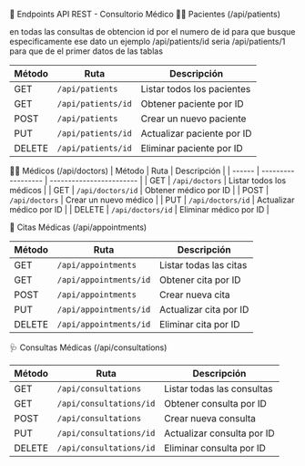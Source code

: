 📡 Endpoints API REST - Consultorio Médico
🧑‍⚕️ Pacientes (/api/patients)

en todas las consultas de obtencion id por el numero de id para que busque especificamente ese 
dato un ejemplo /api/patients/id seria /api/patients/1 para que de el primer datos de las tablas 


| Método | Ruta                | Descripción                |
| ------ | ------------------- | -------------------------- |
| GET    | `/api/patients`     | Listar todos los pacientes |
| GET    | `/api/patients/id`  | Obtener paciente por ID    |
| POST   | `/api/patients`     | Crear un nuevo paciente    |
| PUT    | `/api/patients/id`  | Actualizar paciente por ID |
| DELETE | `/api/patients/id`  |  Eliminar paciente por ID  |


👨‍⚕️ Médicos (/api/doctors)
| Método | Ruta               | Descripción              |
| ------ | ------------------ | ------------------------ |
| GET    | `/api/doctors`     | Listar todos los médicos |
| GET    | `/api/doctors/id` | Obtener médico por ID    |
| POST   | `/api/doctors`     | Crear un nuevo médico    |
| PUT    | `/api/doctors/id` | Actualizar médico por ID |
| DELETE | `/api/doctors/id` | Eliminar médico por ID   |

📅 Citas Médicas (/api/appointments)

| Método | Ruta                    | Descripción            |
| ------ | ----------------------- | ---------------------- |
| GET    | `/api/appointments`     | Listar todas las citas |
| GET    | `/api/appointments/id` | Obtener cita por ID    |
| POST   | `/api/appointments`     | Crear nueva cita       |
| PUT    | `/api/appointments/id` | Actualizar cita por ID |
| DELETE | `/api/appointments/id` | Eliminar cita por ID   |

🩺 Consultas Médicas (/api/consultations)

| Método | Ruta                     | Descripción                |
| ------ | ------------------------ | -------------------------- |
| GET    | `/api/consultations`     | Listar todas las consultas |
| GET    | `/api/consultations/id` | Obtener consulta por ID    |
| POST   | `/api/consultations`     | Crear nueva consulta       |
| PUT    | `/api/consultations/id` | Actualizar consulta por ID |
| DELETE | `/api/consultations/id` | Eliminar consulta por ID   |


